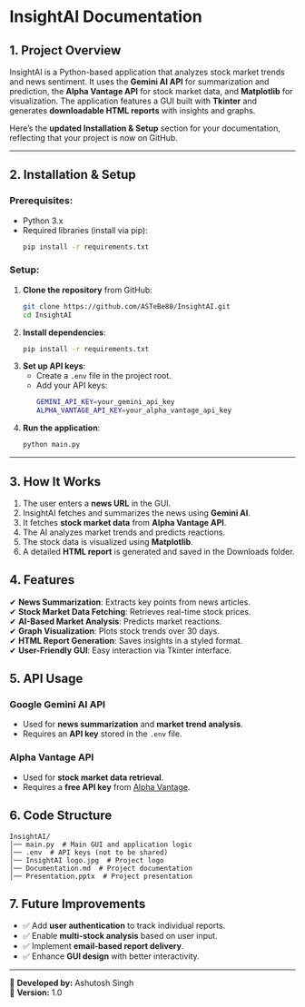 # InsightAI Documentation

## 1. Project Overview
InsightAI is a Python-based application that analyzes stock market trends and news sentiment. It uses the **Gemini AI API** for summarization and prediction, the **Alpha Vantage API** for stock market data, and **Matplotlib** for visualization. The application features a GUI built with **Tkinter** and generates **downloadable HTML reports** with insights and graphs.

Here’s the **updated Installation & Setup** section for your documentation, reflecting that your project is now on GitHub.

---

## **2. Installation & Setup**  

### **Prerequisites:**  
- Python 3.x  
- Required libraries (install via pip):  
  ```sh
  pip install -r requirements.txt
  ```  

### **Setup:**  
1. **Clone the repository** from GitHub:  
   ```sh
   git clone https://github.com/ASTeBe80/InsightAI.git
   cd InsightAI
   ```  
2. **Install dependencies**:  
   ```sh
   pip install -r requirements.txt
   ```  
3. **Set up API keys**:  
   - Create a `.env` file in the project root.  
   - Add your API keys:  
     ```sh
     GEMINI_API_KEY=your_gemini_api_key
     ALPHA_VANTAGE_API_KEY=your_alpha_vantage_api_key
     ```  
4. **Run the application**:  
   ```sh
   python main.py
   ```

---

## 3. How It Works
1. The user enters a **news URL** in the GUI.
2. InsightAI fetches and summarizes the news using **Gemini AI**.
3. It fetches **stock market data** from **Alpha Vantage API**.
4. The AI analyzes market trends and predicts reactions.
5. The stock data is visualized using **Matplotlib**.
6. A detailed **HTML report** is generated and saved in the Downloads folder.

## 4. Features
✔ **News Summarization**: Extracts key points from news articles.  
✔ **Stock Market Data Fetching**: Retrieves real-time stock prices.  
✔ **AI-Based Market Analysis**: Predicts market reactions.  
✔ **Graph Visualization**: Plots stock trends over 30 days.  
✔ **HTML Report Generation**: Saves insights in a styled format.  
✔ **User-Friendly GUI**: Easy interaction via Tkinter interface.

## 5. API Usage
### Google Gemini AI API
- Used for **news summarization** and **market trend analysis**.
- Requires an **API key** stored in the `.env` file.

### Alpha Vantage API
- Used for **stock market data retrieval**.
- Requires a **free API key** from [Alpha Vantage](https://www.alphavantage.co/).

## 6. Code Structure
```
InsightAI/
│── main.py  # Main GUI and application logic
│── .env  # API keys (not to be shared)
│── InsightAI logo.jpg  # Project logo
│── Documentation.md  # Project documentation
│── Presentation.pptx  # Project presentation
```

## 7. Future Improvements
- ✅ Add **user authentication** to track individual reports.
- ✅ Enable **multi-stock analysis** based on user input.
- ✅ Implement **email-based report delivery**.
- ✅ Enhance **GUI design** with better interactivity.

---
📌 **Developed by:** Ashutosh Singh  
📌 **Version:** 1.0